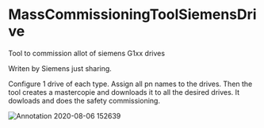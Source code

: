 # MassCommissioningToolSiemensDrive
Tool to commission allot of siemens G1xx drives

Writen by Siemens just sharing.

Configure 1 drive of each type.
Assign all pn names to the drives.
Then the tool creates a mastercopie and downloads it to all the desired drives.
It dowloads and does the safety commissioning.

![Annotation 2020-08-06 152639](https://user-images.githubusercontent.com/14124066/89538235-9d5af080-d7fa-11ea-8ca6-87e1778f0973.png)
